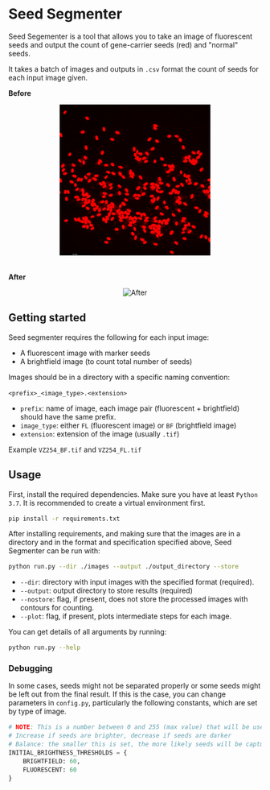 # Seed Segmenter

Seed Segementer is a tool that allows you to take an image of fluorescent seeds and output the count of gene-carrier seeds (red) and "normal" seeds.

It takes a batch of images and outputs in `.csv` format the count of seeds for each input image given.

**Before**
<div style="text-align:center">
    <img src="readme_imgs/before.jpg" alt="Before" height="300">
</div>

<br>

**After**
<div style="text-align:center">
    <img src="readme_imgs/segmented.png" alt="After" height="300">
</div>

## Getting started
Seed segmenter requires the following for each input image:
- A fluorescent image with marker seeds
- A brightfield image (to count total number of seeds)

Images should be in a directory with a specific naming convention:

`<prefix>_<image_type>.<extension>`
- `prefix`: name of image, each image pair (fluorescent + brightfield) should have the same prefix.
- `image_type`: either `FL` (fluorescent image) or `BF` (brightfield image)
- `extension`: extension of the image (usually `.tif`)

Example `VZ254_BF.tif` and `VZ254_FL.tif`

## Usage

First, install the required dependencies. Make sure you have at least `Python 3.7`. It is recommended to create a virtual environment first.
```bash
pip install -r requirements.txt
```

After installing requirements, and making sure that the images are in a directory and in the format and specification specified above, Seed Segmenter can be run with:
```bash
python run.py --dir ./images --output ./output_directory --store
```
- `--dir`: directory with input images with the specified format (required).
- `--output`: output directory to store results (required)
- `--nostore`: flag, if present, does not store the processed images with contours for counting.
- `--plot`: flag, if present, plots intermediate steps for each image.

You can get details of all arguments by running:
```bash
python run.py --help
```

### Debugging
In some cases, seeds might not be separated properly or some seeds might be left out from the final result. If this is the case, you can change parameters in `config.py`, particularly the following constants, which are set by type of image.

```python
# NOTE: This is a number between 0 and 255 (max value) that will be used to threshold image to capture seeds according to brightness
# Increase if seeds are brighter, decrease if seeds are darker
# Balance: the smaller this is set, the more likely seeds will be captured BUT the more likely noise will be captured
INITIAL_BRIGHTNESS_THRESHOLDS = {
    BRIGHTFIELD: 60,
    FLUORESCENT: 60
}
```
